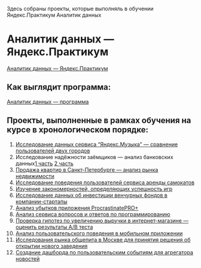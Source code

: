 Здесь собраны проекты, которые выполняль в обучении Яндекс.Практикум Аналитик данных

# Аналитик данных — Яндекс.Практикум
[Аналитик данных — Яндекс.Практикум](https://praktikum.yandex.ru/data-analyst/)


## Как выглядит программа:
[Аналитик данных — программа](https://code.s3.yandex.net/consult/programs/%D0%90%D0%BD%D0%B0%D0%BB%D0%B8%D1%82%D0%B8%D0%BA_%D0%B4%D0%B0%D0%BD%D0%BD%D1%8B%D1%85_%D0%BE%D1%82_%D0%AF%D0%BD%D0%B4%D0%B5%D0%BA%D1%81_%D0%9F%D1%80%D0%B0%D0%BA%D1%82%D0%B8%D0%BA%D1%83%D0%BC%D0%B0.pdf)


## Проекты, выполненные в рамках обучения на курсе в хронологическом порядке:

1. [Исследование данных сервиса “Яндекс.Музыка” — сравнение пользователей двух городов](https://github.com/PoleSpolkami/Projects-Yandex/blob/main/01%20Базовый%20Python/Яндекс.Музыка.ipynb)
2. Исследование надёжности заёмщиков — анализ банковских данных[1 часть](https://github.com/PoleSpolkami/Projects-Yandex/blob/main/02%20Предобработка%20данных/Исследование%20надежности%20заемщиков%201.ipynb) [2 часть](https://github.com/PoleSpolkami/Projects-Yandex/blob/main/02%20Предобработка%20данных/Исследование%20надежности%20заемщиков%202.ipynb)
3. [Продажа квартир в Санкт-Петербурге — анализ рынка недвижимости](https://github.com/PoleSpolkami/Projects-Yandex/blob/main/03%20Исследовательский%20анализ%20данных/Исследование%20объявлений%20о%20продаже%20квартир.ipynb)
4. [Исследование поведения пользователей сервиса аренды самокатов](https://github.com/PoleSpolkami/Projects-Yandex/blob/main/04%20Статистический%20анализ%20данных/Исследование%20данных%20о%20сервисе%20GoFast.ipynb)
5. [Изучение закономерностей, определяющих успешность игр](https://github.com/PoleSpolkami/Projects-Yandex/blob/main/05%20Сборный%20проект%20—%201/Исследование%20данных%20для%20интернет-магазина%20%22Стримчик%22.ipynb)
6. [Исследование данных об инвестиции венчурных фондов в компании-стартапы](https://github.com/PoleSpolkami/Projects-Yandex/blob/main/06%20Базовый%20SQL/SQL.ipynb)
7. [Анализ убытков приложения ProcrastinatePRO+](https://github.com/PoleSpolkami/Projects-Yandex/blob/main/07%20Анализ%20бизнес-показателей/Анализ%20убытков%20приложения%20ProcrastinatePRO%2B.ipynb)
8. [Анализ сервиса вопросов и ответов по программированию](https://github.com/PoleSpolkami/Projects-Yandex/blob/main/08%20Продвинутый%20SQL/SQL.ipynb)
9. [Проверка гипотез по увеличению выручки в интернет-магазине — оценить результаты A/B теста](https://github.com/PoleSpolkami/Projects-Yandex/blob/main/09%20Принятие%20решений%20в%20бизнесе/Принятие%20решений%20в%20бизнесе.ipynb)
10. [Анализ пользовательского поведения в мобильном приложении](https://github.com/PoleSpolkami/Projects-Yandex/blob/main/10%20Сборный%20проект%20—%202/Сборный%20проект%202.ipynb)
11. [Исследования рынка общепита в Москве для принятия решения об открытии нового заведения](https://github.com/PoleSpolkami/Projects-Yandex/blob/main/11%20Как%20рассказать%20историю%20с%20помощью%20данных%20(Визуализация%20данных)/Рынок%20заведений%20общественного%20питания%20Москвы.ipynb)
12. [Создание дашборда по пользовательским событиям для агрегатора новостей](https://github.com/PoleSpolkami/Projects-Yandex/blob/main/12%20Построение%20дашбордов%20в%20Tableau/Самостоятельный%20проект%20дашборды.ipynb)
